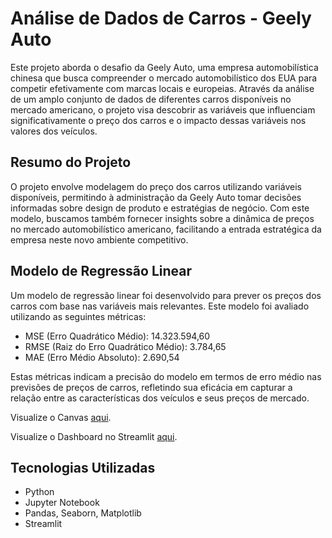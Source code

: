 # Análise de Dados de Carros - Geely Auto

Este projeto aborda o desafio da Geely Auto, uma empresa automobilística chinesa que busca compreender o mercado automobilístico dos EUA para competir efetivamente com marcas locais e europeias. Através da análise de um amplo conjunto de dados de diferentes carros disponíveis no mercado americano, o projeto visa descobrir as variáveis que influenciam significativamente o preço dos carros e o impacto dessas variáveis nos valores dos veículos.

## Resumo do Projeto

O projeto envolve modelagem do preço dos carros utilizando variáveis disponíveis, permitindo à administração da Geely Auto tomar decisões informadas sobre design de produto e estratégias de negócio. Com este modelo, buscamos também fornecer insights sobre a dinâmica de preços no mercado automobilístico americano, facilitando a entrada estratégica da empresa neste novo ambiente competitivo.

## Modelo de Regressão Linear

Um modelo de regressão linear foi desenvolvido para prever os preços dos carros com base nas variáveis mais relevantes. Este modelo foi avaliado utilizando as seguintes métricas:

- MSE (Erro Quadrático Médio): 14.323.594,60
- RMSE (Raiz do Erro Quadrático Médio): 3.784,65
- MAE (Erro Médio Absoluto): 2.690,54

Estas métricas indicam a precisão do modelo em termos de erro médio nas previsões de preços de carros, refletindo sua eficácia em capturar a relação entre as características dos veículos e seus preços de mercado.

Visualize o Canvas [aqui](https://github.com/GioPanatta/Infnet-PB-AQGD/blob/main/Canvas.pdf).

Visualize o Dashboard no Streamlit [aqui](https://infnet-pb-aqgd-cwtf9u5gvhry3paneyhbhr.streamlit.app/).

## Tecnologias Utilizadas

- Python
- Jupyter Notebook
- Pandas, Seaborn, Matplotlib
- Streamlit


